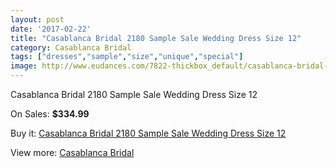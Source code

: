 ```yaml
---
layout: post
date: '2017-02-22'
title: "Casablanca Bridal 2180 Sample Sale Wedding Dress Size 12"
category: Casablanca Bridal
tags: ["dresses","sample","size","unique","special"]
image: http://www.eudances.com/7822-thickbox_default/casablanca-bridal-2180-sample-sale-wedding-dress-size-12.jpg
---
```

Casablanca Bridal 2180 Sample Sale Wedding Dress Size 12

On Sales: **$334.99**
<a href="https://www.eudances.com/en/casablanca-bridal/2758-casablanca-bridal-2180-sample-sale-wedding-dress-size-12.html"><amp-img layout="responsive" width="600" height="600" src="//www.eudances.com/7822-thickbox_default/casablanca-bridal-2180-sample-sale-wedding-dress-size-12.jpg" alt="Casablanca Bridal 2180 Sample Sale Wedding Dress Size 12 0" /></a>
<a href="https://www.eudances.com/en/casablanca-bridal/2758-casablanca-bridal-2180-sample-sale-wedding-dress-size-12.html"><amp-img layout="responsive" width="600" height="600" src="//www.eudances.com/7825-thickbox_default/casablanca-bridal-2180-sample-sale-wedding-dress-size-12.jpg" alt="Casablanca Bridal 2180 Sample Sale Wedding Dress Size 12 1" /></a>
<a href="https://www.eudances.com/en/casablanca-bridal/2758-casablanca-bridal-2180-sample-sale-wedding-dress-size-12.html"><amp-img layout="responsive" width="600" height="600" src="//www.eudances.com/7824-thickbox_default/casablanca-bridal-2180-sample-sale-wedding-dress-size-12.jpg" alt="Casablanca Bridal 2180 Sample Sale Wedding Dress Size 12 2" /></a>
<a href="https://www.eudances.com/en/casablanca-bridal/2758-casablanca-bridal-2180-sample-sale-wedding-dress-size-12.html"><amp-img layout="responsive" width="600" height="600" src="//www.eudances.com/7823-thickbox_default/casablanca-bridal-2180-sample-sale-wedding-dress-size-12.jpg" alt="Casablanca Bridal 2180 Sample Sale Wedding Dress Size 12 3" /></a>

Buy it: [Casablanca Bridal 2180 Sample Sale Wedding Dress Size 12](https://www.eudances.com/en/casablanca-bridal/2758-casablanca-bridal-2180-sample-sale-wedding-dress-size-12.html "Casablanca Bridal 2180 Sample Sale Wedding Dress Size 12")

View more: [Casablanca Bridal](https://www.eudances.com/en/4-casablanca-bridal "Casablanca Bridal")